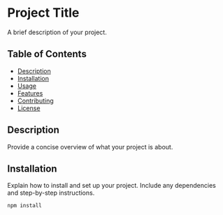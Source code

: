 # Project Title

A brief description of your project.

## Table of Contents

- [Description](#description)
- [Installation](#installation)
- [Usage](#usage)
- [Features](#features)
- [Contributing](#contributing)
- [License](#license)

## Description

Provide a concise overview of what your project is about.

## Installation

Explain how to install and set up your project. Include any dependencies and step-by-step instructions.

```bash
npm install
